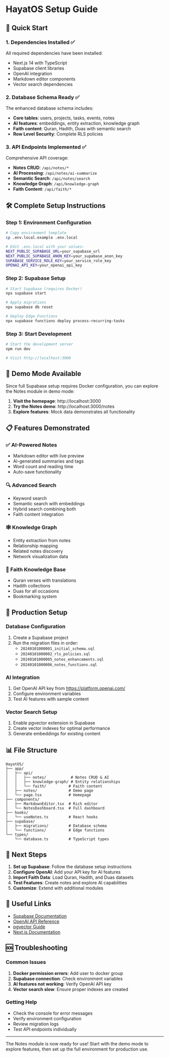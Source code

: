 # HayatOS Setup Guide

## 🚀 Quick Start

### 1. Dependencies Installed ✅
All required dependencies have been installed:
- Next.js 14 with TypeScript
- Supabase client libraries
- OpenAI integration
- Markdown editor components
- Vector search dependencies

### 2. Database Schema Ready ✅
The enhanced database schema includes:
- **Core tables**: users, projects, tasks, events, notes
- **AI features**: embeddings, entity extraction, knowledge graph
- **Faith content**: Quran, Hadith, Duas with semantic search
- **Row Level Security**: Complete RLS policies

### 3. API Endpoints Implemented ✅
Comprehensive API coverage:
- **Notes CRUD**: `/api/notes/*`
- **AI Processing**: `/api/notes/ai-summarize`
- **Semantic Search**: `/api/notes/search`
- **Knowledge Graph**: `/api/knowledge-graph`
- **Faith Content**: `/api/faith/*`

## 🛠️ Complete Setup Instructions

### Step 1: Environment Configuration
```bash
# Copy environment template
cp .env.local.example .env.local

# Edit .env.local with your values:
NEXT_PUBLIC_SUPABASE_URL=your_supabase_url
NEXT_PUBLIC_SUPABASE_ANON_KEY=your_supabase_anon_key
SUPABASE_SERVICE_ROLE_KEY=your_service_role_key
OPENAI_API_KEY=your_openai_api_key
```

### Step 2: Supabase Setup
```bash
# Start Supabase (requires Docker)
npx supabase start

# Apply migrations
npx supabase db reset

# Deploy Edge Functions
npx supabase functions deploy process-recurring-tasks
```

### Step 3: Start Development
```bash
# Start the development server
npm run dev

# Visit http://localhost:3000
```

## 🎯 Demo Mode Available

Since full Supabase setup requires Docker configuration, you can explore the Notes module in demo mode:

1. **Visit the homepage**: http://localhost:3000
2. **Try the Notes demo**: http://localhost:3000/notes
3. **Explore features**: Mock data demonstrates all functionality

## 📋 Features Demonstrated

### ✅ AI-Powered Notes
- Markdown editor with live preview
- AI-generated summaries and tags
- Word count and reading time
- Auto-save functionality

### 🔍 Advanced Search
- Keyword search
- Semantic search with embeddings
- Hybrid search combining both
- Faith content integration

### 🕸️ Knowledge Graph
- Entity extraction from notes
- Relationship mapping
- Related notes discovery
- Network visualization data

### 🕌 Faith Knowledge Base
- Quran verses with translations
- Hadith collections
- Duas for all occasions
- Bookmarking system

## 🔧 Production Setup

### Database Configuration
1. Create a Supabase project
2. Run the migration files in order:
   - `20240101000001_initial_schema.sql`
   - `20240101000002_rls_policies.sql`
   - `20240101000005_notes_enhancements.sql`
   - `20240101000006_notes_functions.sql`

### AI Integration
1. Get OpenAI API key from https://platform.openai.com/
2. Configure environment variables
3. Test AI features with sample content

### Vector Search Setup
1. Enable pgvector extension in Supabase
2. Create vector indexes for optimal performance
3. Generate embeddings for existing content

## 📊 File Structure

```
HayatOS/
├── app/
│   ├── api/
│   │   ├── notes/           # Notes CRUD & AI
│   │   ├── knowledge-graph/ # Entity relationships
│   │   └── faith/          # Faith content
│   ├── notes/              # Demo page
│   └── page.tsx            # Homepage
├── components/
│   ├── MarkdownEditor.tsx  # Rich editor
│   └── NotesDashboard.tsx  # Full dashboard
├── hooks/
│   └── useNotes.ts         # React hooks
├── supabase/
│   ├── migrations/         # Database schema
│   └── functions/          # Edge functions
└── types/
    └── database.ts         # TypeScript types
```

## 🚀 Next Steps

1. **Set up Supabase**: Follow the database setup instructions
2. **Configure OpenAI**: Add your API key for AI features
3. **Import Faith Data**: Load Quran, Hadith, and Duas datasets
4. **Test Features**: Create notes and explore AI capabilities
5. **Customize**: Extend with additional modules

## 🔗 Useful Links

- [Supabase Documentation](https://supabase.com/docs)
- [OpenAI API Reference](https://platform.openai.com/docs)
- [pgvector Guide](https://github.com/pgvector/pgvector)
- [Next.js Documentation](https://nextjs.org/docs)

## 🆘 Troubleshooting

### Common Issues
1. **Docker permission errors**: Add user to docker group
2. **Supabase connection**: Check environment variables
3. **AI features not working**: Verify OpenAI API key
4. **Vector search slow**: Ensure proper indexes are created

### Getting Help
- Check the console for error messages
- Verify environment configuration
- Review migration logs
- Test API endpoints individually

---

The Notes module is now ready for use! Start with the demo mode to explore features, then set up the full environment for production use.
